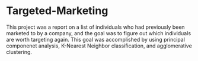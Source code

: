 # Targeted-Marketing
This project was a report on a list of individuals who had previously been marketed to by a company, and the goal was to figure out which individuals are worth targeting again. This goal was accomplished by using principal componenet analysis, K-Nearest Neighbor classification, and agglomerative clustering.
